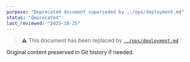 ```yaml
---
purpose: "Deprecated document superseded by ../ops/deployment.md"
status: "deprecated"
last_reviewed: "2025-10-25"
---
```


> ⚠️ This document has been replaced by [`../ops/deployment.md`](../ops/deployment.md).

Original content preserved in Git history if needed.
